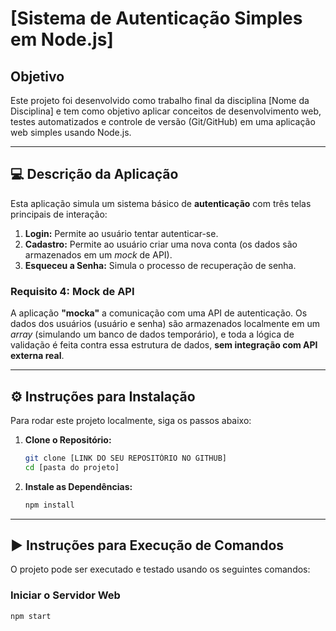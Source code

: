 # [Sistema de Autenticação Simples em Node.js]

## Objetivo

Este projeto foi desenvolvido como trabalho final da disciplina [Nome da Disciplina] e tem como objetivo aplicar conceitos de desenvolvimento web, testes automatizados e controle de versão (Git/GitHub) em uma aplicação web simples usando Node.js.

---

## 💻 Descrição da Aplicação

Esta aplicação simula um sistema básico de **autenticação** com três telas principais de interação:

1.  **Login:** Permite ao usuário tentar autenticar-se.
2.  **Cadastro:** Permite ao usuário criar uma nova conta (os dados são armazenados em um *mock* de API).
3.  **Esqueceu a Senha:** Simula o processo de recuperação de senha.

### Requisito 4: Mock de API

A aplicação **"mocka"** a comunicação com uma API de autenticação. Os dados dos usuários (usuário e senha) são armazenados localmente em um *array* (simulando um banco de dados temporário), e toda a lógica de validação é feita contra essa estrutura de dados, **sem integração com API externa real**.

---

## ⚙️ Instruções para Instalação

Para rodar este projeto localmente, siga os passos abaixo:

1.  **Clone o Repositório:**
    ```bash
    git clone [LINK DO SEU REPOSITÓRIO NO GITHUB]
    cd [pasta do projeto]
    ```
2.  **Instale as Dependências:**
    ```bash
    npm install
    ```

---

## ▶️ Instruções para Execução de Comandos

O projeto pode ser executado e testado usando os seguintes comandos:

### Iniciar o Servidor Web

```bash
npm start